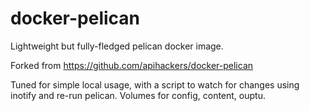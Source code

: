# docker-pelican

Lightweight but fully-fledged pelican docker image.

Forked from https://github.com/apihackers/docker-pelican

Tuned for simple local usage, with a script to watch for changes using
inotify and re-run pelican.  Volumes for config, content, ouptu.


